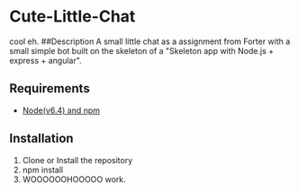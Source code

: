 # Cute-Little-Chat
cool eh.
##Description
A small little chat as a assignment from Forter with a small simple bot built on the skeleton of a "Skeleton app with Node.js + express + angular".

## Requirements

- [Node(v6.4) and npm](http://nodejs.org)

## Installation
1) Clone or Install the repository
2) npm install
3) WOOOOOOHOOOOO work.
